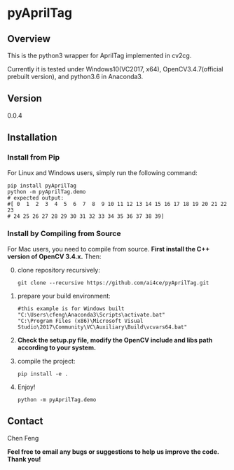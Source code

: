 pyAprilTag
==========

Overview
--------

This is the python3 wrapper for AprilTag implemented in cv2cg.

Currently it is tested under Windows10(VC2017, x64), OpenCV3.4.7(official prebuilt version), and python3.6 in Anaconda3.

Version
-------

0.0.4

Installation
------------

### Install from Pip

For Linux and Windows users, simply run the following command:   
```
pip install pyAprilTag
python -m pyAprilTag.demo
# expected output:
#[ 0  1  2  3  4  5  6  7  8  9 10 11 12 13 14 15 16 17 18 19 20 21 22 23
# 24 25 26 27 28 29 30 31 32 33 34 35 36 37 38 39]
```

### Install by Compiling from Source

For Mac users, you need to compile from source. **First install the C++ version of OpenCV 3.4.x.**
Then: 

0. clone repository recursively:   
    ```
    git clone --recursive https://github.com/ai4ce/pyAprilTag.git
    ```

1. prepare your build environment:   
    ```
    #this example is for Windows built
    "C:\Users\cfeng\Anaconda3\Scripts\activate.bat"
    "C:\Program Files (x86)\Microsoft Visual Studio\2017\Community\VC\Auxiliary\Build\vcvars64.bat"
    ```

2. **Check the setup.py file, modify the OpenCV include and libs path according to your system.**   

3. compile the project:   
    ```
    pip install -e .
    ```

4. Enjoy!   
    ```
    python -m pyAprilTag.demo
    ```


Contact
-------

Chen Feng <cfeng at nyu dot edu>

**Feel free to email any bugs or suggestions to help us improve the code. Thank you!**
